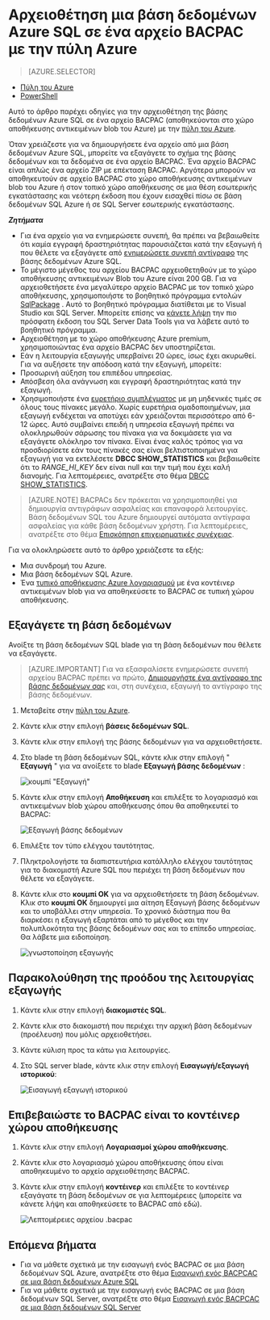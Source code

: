 <properties
    pageTitle="Αρχειοθέτηση μια βάση δεδομένων Azure SQL σε ένα αρχείο BACPAC με την πύλη Azure"
    description="Αρχειοθέτηση μια βάση δεδομένων Azure SQL σε ένα αρχείο BACPAC με την πύλη Azure"
    services="sql-database"
    documentationCenter=""
    authors="stevestein"
    manager="jhubbard"
    editor=""/>

<tags
    ms.service="sql-database"
    ms.devlang="NA"
    ms.date="08/15/2016"
    ms.author="sstein"
    ms.workload="data-management"
    ms.topic="article"
    ms.tgt_pltfrm="NA"/>


# <a name="archive-an-azure-sql-database-to-a-bacpac-file-using-the-azure-portal"></a>Αρχειοθέτηση μια βάση δεδομένων Azure SQL σε ένα αρχείο BACPAC με την πύλη Azure

> [AZURE.SELECTOR]
- [Πύλη του Azure](sql-database-export.md)
- [PowerShell](sql-database-export-powershell.md)

Αυτό το άρθρο παρέχει οδηγίες για την αρχειοθέτηση της βάσης δεδομένων Azure SQL σε ένα αρχείο BACPAC (αποθηκεύονται στο χώρο αποθήκευσης αντικειμένων blob του Azure) με την [πύλη του Azure](https://portal.azure.com).

Όταν χρειάζεστε για να δημιουργήσετε ένα αρχείο από μια βάση δεδομένων Azure SQL, μπορείτε να εξαγάγετε το σχήμα της βάσης δεδομένων και τα δεδομένα σε ένα αρχείο BACPAC. Ένα αρχείο BACPAC είναι απλώς ένα αρχείο ZIP με επέκταση BACPAC. Αργότερα μπορούν να αποθηκευτούν σε αρχείο BACPAC στο χώρο αποθήκευσης αντικειμένων blob του Azure ή στον τοπικό χώρο αποθήκευσης σε μια θέση εσωτερικής εγκατάστασης και νεότερη έκδοση που έχουν εισαχθεί πίσω σε βάση δεδομένων SQL Azure ή σε SQL Server εσωτερικής εγκατάστασης. 

***Ζητήματα***

- Για ένα αρχείο για να ενημερώσετε συνεπή, θα πρέπει να βεβαιωθείτε ότι καμία εγγραφή δραστηριότητας παρουσιάζεται κατά την εξαγωγή ή που θέλετε να εξαγάγετε από [ενημερώσετε συνεπή αντίγραφο](sql-database-copy.md) της βάσης δεδομένων Azure SQL.
- Το μέγιστο μέγεθος του αρχείου BACPAC αρχειοθετηθούν με το χώρο αποθήκευσης αντικειμένων Blob του Azure είναι 200 GB. Για να αρχειοθετήσετε ένα μεγαλύτερο αρχείο BACPAC με τον τοπικό χώρο αποθήκευσης, χρησιμοποιήστε το βοηθητικό πρόγραμμα εντολών [SqlPackage](https://msdn.microsoft.com/library/hh550080.aspx) . Αυτό το βοηθητικό πρόγραμμα διατίθεται με το Visual Studio και SQL Server. Μπορείτε επίσης να [κάνετε λήψη](https://msdn.microsoft.com/library/mt204009.aspx) την πιο πρόσφατη έκδοση του SQL Server Data Tools για να λάβετε αυτό το βοηθητικό πρόγραμμα.
- Αρχειοθέτηση με το χώρο αποθήκευσης Azure premium, χρησιμοποιώντας ένα αρχείο BACPAC δεν υποστηρίζεται.
- Εάν η λειτουργία εξαγωγής υπερβαίνει 20 ώρες, ίσως έχει ακυρωθεί. Για να αυξήσετε την απόδοση κατά την εξαγωγή, μπορείτε:
 - Προσωρινή αύξηση του επιπέδου υπηρεσίας.
 - Απόσβεση όλα ανάγνωση και εγγραφή δραστηριότητας κατά την εξαγωγή.
 - Χρησιμοποιήστε ένα [ευρετήριο συμπλέγματος](https://msdn.microsoft.com/library/ms190457.aspx) με μη μηδενικές τιμές σε όλους τους πίνακες μεγάλο. Χωρίς ευρετήρια ομαδοποιημένων, μια εξαγωγή ενδέχεται να αποτύχει εάν χρειάζονται περισσότερο από 6-12 ώρες. Αυτό συμβαίνει επειδή η υπηρεσία εξαγωγή πρέπει να ολοκληρωθούν σάρωσης του πίνακα για να δοκιμάσετε για να εξαγάγετε ολόκληρο τον πίνακα. Είναι ένας καλός τρόπος για να προσδιορίσετε εάν τους πίνακές σας είναι βελτιστοποιημένα για εξαγωγή για να εκτελέσετε **DBCC SHOW_STATISTICS** και βεβαιωθείτε ότι το *RANGE_HI_KEY* δεν είναι null και την τιμή που έχει καλή διανομής. Για λεπτομέρειες, ανατρέξτε στο θέμα [DBCC SHOW_STATISTICS](https://msdn.microsoft.com/library/ms174384.aspx).


> [AZURE.NOTE] BACPACs δεν πρόκειται να χρησιμοποιηθεί για δημιουργία αντιγράφων ασφαλείας και επαναφορά λειτουργίες. Βάση δεδομένων SQL του Azure δημιουργεί αυτόματα αντίγραφα ασφαλείας για κάθε βάση δεδομένων χρήστη. Για λεπτομέρειες, ανατρέξτε στο θέμα [Επισκόπηση επιχειρηματικές συνέχειας](sql-database-business-continuity.md).

Για να ολοκληρώσετε αυτό το άρθρο χρειάζεστε τα εξής:

- Μια συνδρομή του Azure.
- Μια βάση δεδομένων SQL Azure. 
- Ένα [τυπικό αποθήκευσης Azure λογαριασμού](../storage/storage-create-storage-account.md) με ένα κοντέινερ αντικειμένων blob για να αποθηκεύσετε το BACPAC σε τυπική χώρου αποθήκευσης.

## <a name="export-your-database"></a>Εξαγάγετε τη βάση δεδομένων

Ανοίξτε τη βάση δεδομένων SQL blade για τη βάση δεδομένων που θέλετε να εξαγάγετε.

> [AZURE.IMPORTANT] Για να εξασφαλίσετε ενημερώσετε συνεπή αρχείου BACPAC πρέπει να πρώτο, [Δημιουργήστε ένα αντίγραφο της βάσης δεδομένων σας](sql-database-copy.md) και, στη συνέχεια, εξαγωγή το αντίγραφο της βάσης δεδομένων. 

1.  Μεταβείτε στην [πύλη του Azure](https://portal.azure.com).
2.  Κάντε κλικ στην επιλογή **βάσεις δεδομένων SQL**.
3.  Κάντε κλικ στην επιλογή της βάσης δεδομένων για να αρχειοθετήσετε.
4.  Στο blade τη βάση δεδομένων SQL, κάντε κλικ στην επιλογή " **Εξαγωγή** " για να ανοίξετε το blade **Εξαγωγή βάσης δεδομένων** :

    ![κουμπί "Εξαγωγή"][1]

5.  Κάντε κλικ στην επιλογή **Αποθήκευση** και επιλέξτε το λογαριασμό και αντικειμένων blob χώρου αποθήκευσης όπου θα αποθηκευτεί το BACPAC:

    ![Εξαγωγή βάσης δεδομένων][2]

6. Επιλέξτε τον τύπο ελέγχου ταυτότητας. 
7.  Πληκτρολογήστε τα διαπιστευτήρια κατάλληλο ελέγχου ταυτότητας για το διακομιστή Azure SQL που περιέχει τη βάση δεδομένων που θέλετε να εξαγάγετε.
8.  Κάντε κλικ στο **κουμπί OK** για να αρχειοθετήσετε τη βάση δεδομένων. Κλικ στο **κουμπί OK** δημιουργεί μια αίτηση Εξαγωγή βάσης δεδομένων και το υποβάλλει στην υπηρεσία. Το χρονικό διάστημα που θα διαρκέσει η εξαγωγή εξαρτάται από το μέγεθος και την πολυπλοκότητα της βάσης δεδομένων σας και το επίπεδο υπηρεσίας. Θα λάβετε μια ειδοποίηση.

    ![γνωστοποίηση εξαγωγής][3]

## <a name="monitor-the-progress-of-the-export-operation"></a>Παρακολούθηση της προόδου της λειτουργίας εξαγωγής

1.  Κάντε κλικ στην επιλογή **διακομιστές SQL**.
2.  Κάντε κλικ στο διακομιστή που περιέχει την αρχική βάση δεδομένων (προέλευση) που μόλις αρχειοθετήσει.
3.  Κάντε κύλιση προς τα κάτω για λειτουργίες.
4.  Στο SQL server blade, κάντε κλικ στην επιλογή **Εισαγωγή/εξαγωγή ιστορικού**:

    ![Εισαγωγή εξαγωγή ιστορικού][4]

## <a name="verify-the-bacpac-is-in-your-storage-container"></a>Επιβεβαιώστε το BACPAC είναι το κοντέινερ χώρου αποθήκευσης

1.  Κάντε κλικ στην επιλογή **Λογαριασμοί χώρου αποθήκευσης**.
2.  Κάντε κλικ στο λογαριασμό χώρου αποθήκευσης όπου είναι αποθηκευμένο το αρχείο αρχειοθέτησης BACPAC.
3.  Κάντε κλικ στην επιλογή **κοντέινερ** και επιλέξτε το κοντέινερ εξαγάγατε τη βάση δεδομένων σε για λεπτομέρειες (μπορείτε να κάνετε λήψη και αποθηκεύσετε το BACPAC από εδώ).

    ![Λεπτομέρειες αρχείου .bacpac][5]  

## <a name="next-steps"></a>Επόμενα βήματα

- Για να μάθετε σχετικά με την εισαγωγή ενός BACPAC σε μια βάση δεδομένων SQL Azure, ανατρέξτε στο θέμα [Εισαγωγή ενός BACPCAC σε μια βάση δεδομένων Azure SQL](sql-database-import.md)
- Για να μάθετε σχετικά με την εισαγωγή ενός BACPAC σε μια βάση δεδομένων SQL Server, ανατρέξτε στο θέμα [Εισαγωγή ενός BACPCAC σε μια βάση δεδομένων SQL Server](https://msdn.microsoft.com/library/hh710052.aspx)



<!--Image references-->
[1]: ./media/sql-database-export/export.png
[2]: ./media/sql-database-export/export-blade.png
[3]: ./media/sql-database-export/export-notification.png
[4]: ./media/sql-database-export/export-history.png
[5]: ./media/sql-database-export/bacpac-archive.png

